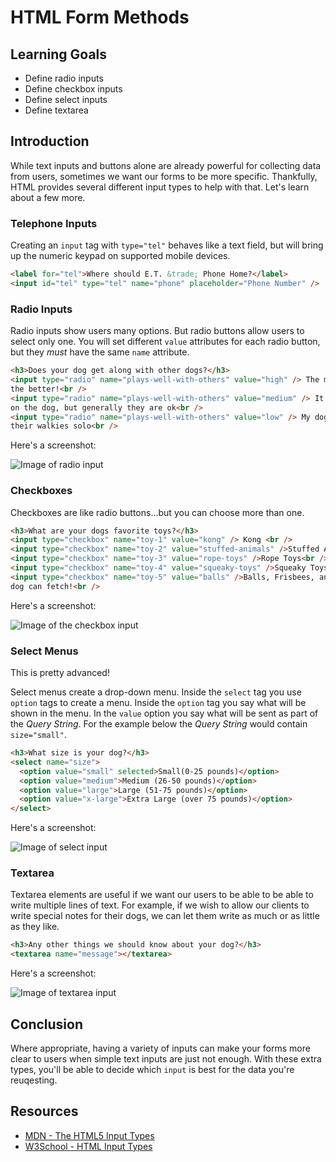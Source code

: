 # HTML Form Methods

## Learning Goals

- Define radio inputs
- Define checkbox inputs
- Define select inputs
- Define textarea

## Introduction

While text inputs and buttons alone are already powerful for collecting data from users, sometimes we want our forms to be more specific. Thankfully, HTML provides several different input types to help with that. Let's learn about a few more.

### Telephone Inputs

Creating an `input` tag with `type="tel"` behaves like a text field, but will
bring up the numeric keypad on supported mobile devices.

```html
<label for="tel">Where should E.T. &trade; Phone Home?</label>
<input id="tel" type="tel" name="phone" placeholder="Phone Number" />
```

### Radio Inputs

Radio inputs show users many options. But radio buttons allow users to select
only one. You will set different `value` attributes for each radio button, but
they _must_ have the same `name` attribute.

```html
<h3>Does your dog get along with other dogs?</h3>
<input type="radio" name="plays-well-with-others" value="high" /> The more dogs,
the better!<br />
<input type="radio" name="plays-well-with-others" value="medium" /> It depends
on the dog, but generally they are ok<br />
<input type="radio" name="plays-well-with-others" value="low" /> My dog prefers
their walkies solo<br />
```

Here's a screenshot:

![Image of radio input](https://curriculum-content.s3.amazonaws.com/web-development/fewds-html-forms/radio_input.png)

### Checkboxes

Checkboxes are like radio buttons...but you can choose more than one.

```html
<h3>What are your dogs favorite toys?</h3>
<input type="checkbox" name="toy-1" value="kong" /> Kong <br />
<input type="checkbox" name="toy-2" value="stuffed-animals" />Stuffed Animals<br />
<input type="checkbox" name="toy-3" value="rope-toys" />Rope Toys<br />
<input type="checkbox" name="toy-4" value="squeaky-toys" />Squeaky Toys<br />
<input type="checkbox" name="toy-5" value="balls" />Balls, Frisbees, anything a
dog can fetch!<br />
```

Here's a screenshot:

![Image of the checkbox input](https://curriculum-content.s3.amazonaws.com/web-development/fewds-html-forms/checkbox_input.png)

### Select Menus

This is pretty advanced!

Select menus create a drop-down menu. Inside the `select` tag you use `option`
tags to create a menu. Inside the `option` tag you say what will be shown in
the menu. In the `value` option you say what will be sent as part of the _Query
String_. For the example below the _Query String_ would contain `size="small"`.

```html
<h3>What size is your dog?</h3>
<select name="size">
  <option value="small" selected>Small(0-25 pounds)</option>
  <option value="medium">Medium (26-50 pounds)</option>
  <option value="large">Large (51-75 pounds)</option>
  <option value="x-large">Extra Large (over 75 pounds)</option>
</select>
```

Here's a screenshot:

![Image of select input](https://curriculum-content.s3.amazonaws.com/web-development/fewds-html-forms/select_input.png)

### Textarea

Textarea elements are useful if we want our users to be able to be able to write
multiple lines of text. For example, if we wish to allow our clients to write
special notes for their dogs, we can let them write as much or as little as they
like.

```html
<h3>Any other things we should know about your dog?</h3>
<textarea name="message"></textarea>
```

Here's a screenshot:

![Image of textarea input](https://curriculum-content.s3.amazonaws.com/web-development/fewds-html-forms/textarea_input.png)

## Conclusion

Where appropriate, having a variety of inputs can make your forms more clear to users when simple text inputs are just not enough. With these extra types, you'll be able to decide which `input` is best for the data you're reuqesting. 

## Resources

- [MDN - The HTML5 Input Types](https://developer.mozilla.org/en-US/docs/Learn/Forms/HTML5_input_types)
- [W3School - HTML Input Types](https://www.w3schools.com/html/html_form_input_types.asp)
